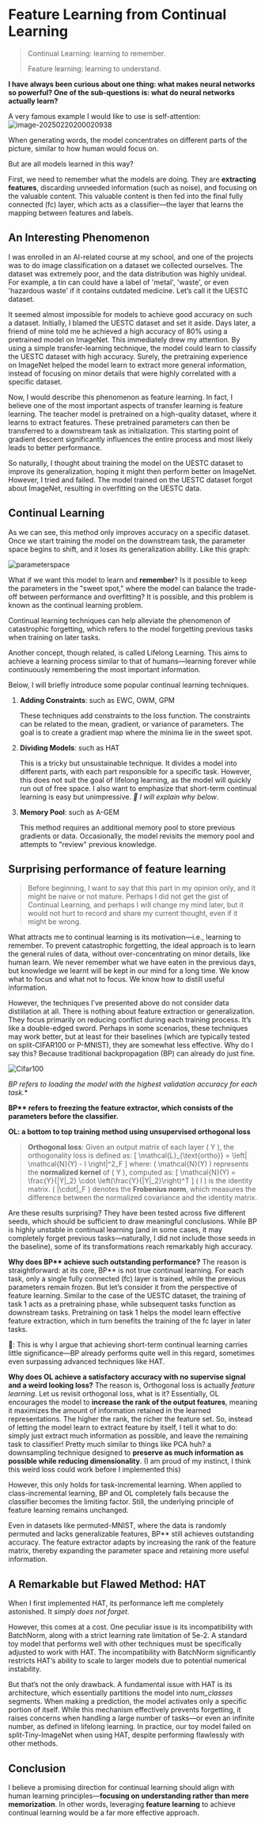 # Feature Learning from Continual Learning

> Continual Learning: learning to remember.
>
> Feature learning: learning to understand.

**I have always been curious about one thing: what makes neural networks so powerful? One of the sub-questions is: what do neural networks actually learn?**

A very famous example I would like to use is self-attention: ![image-20250220200020938](heatmap.png)

When generating words, the model concentrates on different parts of the picture, similar to how human would focus on.

But are all models learned in this way?

First, we need to remember what the models are doing. They are **extracting features**, discarding unneeded information (such as noise), and focusing on the valuable content. This valuable content is then fed into the final fully connected (fc) layer, which acts as a classifier—the layer that learns the mapping between features and labels.

## An Interesting Phenomenon

I was enrolled in an AI-related course at my school, and one of the projects was to do image classification on a dataset we collected ourselves. The dataset was extremely poor, and the data distribution was highly unideal. For example, a tin can could have a label of 'metal', 'waste', or even 'hazardous waste' if it contains outdated medicine. Let’s call it the UESTC dataset.

It seemed almost impossible for models to achieve good accuracy on such a dataset. Initially, I blamed the UESTC dataset and set it aside. Days later, a friend of mine told me he achieved a high accuracy of 80% using a pretrained model on ImageNet. This immediately drew my attention. By using a simple transfer-learning technique, the model could learn to classify the UESTC dataset with high accuracy. Surely, the pretraining experience on ImageNet helped the model learn to extract more general information, instead of focusing on minor details that were highly correlated with a specific dataset.

Now, I would describe this phenomenon as feature learning. In fact, I believe one of the most important aspects of transfer learning is feature learning. The teacher model is pretrained on a high-quality dataset, where it learns to extract features. These pretrained parameters can then be transferred to a downstream task as initialization. This starting point of gradient descent significantly influences the entire process and most likely leads to better performance.

So naturally, I thought about training the model on the UESTC dataset to improve its generalization, hoping it might then perform better on ImageNet. However, I tried and failed. The model trained on the UESTC dataset forgot about ImageNet, resulting in overfitting on the UESTC data.

## Continual Learning

As we can see, this method only improves accuracy on a specific dataset. Once we start training the model on the downstream task, the parameter space begins to shift, and it loses its generalization ability. Like this graph:

![parameterspace](parameterspace.png)

What if we want this model to learn and **remember**? Is it possible to keep the parameters in the "sweet spot," where the model can balance the trade-off between performance and overfitting? It is possible, and this problem is known as the continual learning problem.

Continual learning techniques can help alleviate the phenomenon of catastrophic forgetting, which refers to the model forgetting previous tasks when training on later tasks.

Another concept, though related, is called Lifelong Learning. This aims to achieve a learning process similar to that of humans—learning forever while continuously remembering the most important information.

Below, I will briefly introduce some popular continual learning techniques.

1. **Adding Constraints**: such as EWC, OWM, GPM

   	These techniques add constraints to the loss function. The constraints can be related to the mean, gradient, or variance of parameters. The goal is to create a gradient map where the minima lie in the sweet spot.

2. **Dividing Models**: such as HAT

   	This is a tricky but unsustainable technique. It divides a model into different parts, with each part responsible for a specific task. However, this does not suit the goal of lifelong learning, as the model will quickly run out of free space. I also want to emphasize that short-term continual learning is easy but unimpressive. *📌 I will explain why below*.

3. **Memory Pool**: such as A-GEM

   	This method requires an additional memory pool to store previous gradients or data. Occasionally, the model revisits the memory pool and attempts to "review" previous knowledge.

## Surprising performance of feature learning

> Before beginning, I want to say that this part in my opinion only, and it might be naive or not mature. Perhaps I did not get the gist of Continual Learning, and perhaps I will change my mind later, but it would not hurt to record and share my current thought, even if it might be wrong.

What attracts me to continual learning is its motivation—i.e., learning to remember. To prevent catastrophic forgetting, the ideal approach is to learn the general rules of data, without over-concentrating on minor details, like human learn. We never remember what we have eaten in the previous days, but knowledge we learnt will be kept in our mind for a long time. We know what to focus and what not to focus. We know how to distill useful information.

However, the techniques I’ve presented above do not consider data distillation at all. There is nothing about feature extraction or generalization. They focus primarily on reducing conflict during each training process. It’s like a double-edged sword. Perhaps in some scenarios, these techniques may work better, but at least for their baselines (which are typically tested on split-CIFAR100 or P-MNIST), they are somewhat less effective. Why do I say this? Because traditional backpropagation (BP) can already do just fine.

![Cifar100](Cifar100.png)

**BP* refers to loading the model with the highest validation accuracy for each task.**

**BP\*\* refers to freezing the feature extractor, which consists of the parameters before the classifier.**

**OL: a bottom to top training method using unsupervised orthogonal loss** 

>  **Orthogonal loss**: Given an output matrix of each layer \( Y \), the orthogonality loss is defined as: \[ \mathcal{L}_{\text{ortho}} = \left\| \mathcal{N}(Y) - I \right\|^2_F \] where:  \( \mathcal{N}(Y) \) represents the **normalized kernel** of \( Y \), computed as:   \[  \mathcal{N}(Y) = \frac{Y}{\|Y\|_2} \cdot \left(\frac{Y}{\|Y\|_2}\right)^T  \]  \( I \) is the identity matrix.  \( \|\cdot\|_F \) denotes the **Frobenius norm**, which measures the difference between the normalized covariance and the identity matrix.

Are these results surprising? They have been tested across five different seeds, which should be sufficient to draw meaningful conclusions. While BP is highly unstable in continual learning (and in some cases, it may completely forget previous tasks—naturally, I did not include those seeds in the baseline), some of its transformations reach remarkably high accuracy.

**Why does BP\*\* achieve such outstanding performance?** The reason is straightforward: at its core, BP\*\* is not true continual learning. For each task, only a single fully connected (fc) layer is trained, while the previous parameters remain frozen. But let’s consider it from the perspective of feature learning. Similar to the case of the UESTC dataset, the training of task 1 acts as a pretraining phase, while subsequent tasks function as downstream tasks. Pretraining on task 1 helps the model learn effective feature extraction, which in turn benefits the training of the fc layer in later tasks.

📌: This is why I argue that achieving short-term continual learning carries little significance—BP already performs quite well in this regard, sometimes even surpassing advanced techniques like HAT.

**Why does OL achieve a satisfactory accuracy with no supervise signal and a weird looking loss?** The reason is, Orthogonal loss is actually *feature learning*. Let us revisit orthogonal loss, what is it? Essentially, OL encourages the model to **increase the rank of the output features**, meaning it maximizes the amount of information retained in the learned representations. The higher the rank, the richer the feature set. So, instead of letting the model learn to extract feature by itself, I tell it what to do: simply just extract much information as possible, and leave the remaining task to classifier! Pretty much similar to things like PCA huh? a downsampling technique designed to **preserve as much information as possible while reducing dimensionality**. (I am proud of my instinct, I think this weird loss could work before I implemented this)

However, this only holds for task-incremental learning. When applied to class-incremental learning, BP and OL completely fails because the classifier becomes the limiting factor. Still, the underlying principle of feature learning remains unchanged.

Even in datasets like permuted-MNIST, where the data is randomly permuted and lacks generalizable features, BP\*\* still achieves outstanding accuracy. The feature extractor adapts by increasing the rank of the feature matrix, thereby expanding the parameter space and retaining more useful information.

## A Remarkable but Flawed Method: HAT

When I first implemented HAT, its performance left me completely astonished. It *simply does not forget*.

However, this comes at a cost. One peculiar issue is its incompatibility with BatchNorm, along with a strict learning rate limitation of 5e-2. A standard toy model that performs well with other techniques must be specifically adjusted to work with HAT. The incompatibility with BatchNorm significantly restricts HAT’s ability to scale to larger models due to potential numerical instability.

But that’s not the only drawback. A fundamental issue with HAT is its architecture, which essentially partitions the model into *num_classes* segments. When making a prediction, the model activates only a specific portion of itself. While this mechanism effectively prevents forgetting, it raises concerns when handling a large number of tasks—or even an infinite number, as defined in lifelong learning. In practice, our toy model failed on split-Tiny-ImageNet when using HAT, despite performing flawlessly with other methods.

## Conclusion

I believe a promising direction for continual learning should align with human learning principles—**focusing on understanding rather than mere memorization**. In other words, leveraging **feature learning** to achieve continual learning would be a far more effective approach.
